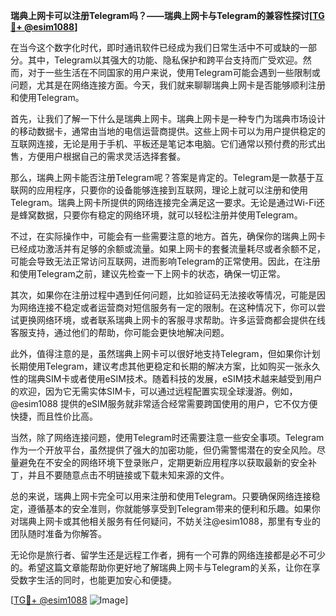**瑞典上网卡可以注册Telegram吗？——瑞典上网卡与Telegram的兼容性探讨[[TG💪+ @esim1088](https://t.me/s/esim1088)]**

在当今这个数字化时代，即时通讯软件已经成为我们日常生活中不可或缺的一部分。其中，Telegram以其强大的功能、隐私保护和跨平台支持而广受欢迎。然而，对于一些生活在不同国家的用户来说，使用Telegram可能会遇到一些限制或问题，尤其是在网络连接方面。今天，我们就来聊聊瑞典上网卡是否能够顺利注册和使用Telegram。

首先，让我们了解一下什么是瑞典上网卡。瑞典上网卡是一种专门为瑞典市场设计的移动数据卡，通常由当地的电信运营商提供。这些上网卡可以为用户提供稳定的互联网连接，无论是用于手机、平板还是笔记本电脑。它们通常以预付费的形式出售，方便用户根据自己的需求灵活选择套餐。

那么，瑞典上网卡能否注册Telegram呢？答案是肯定的。Telegram是一款基于互联网的应用程序，只要你的设备能够连接到互联网，理论上就可以注册和使用Telegram。瑞典上网卡所提供的网络连接完全满足这一要求。无论是通过Wi-Fi还是蜂窝数据，只要你有稳定的网络环境，就可以轻松注册并使用Telegram。

不过，在实际操作中，可能会有一些需要注意的地方。首先，确保你的瑞典上网卡已经成功激活并有足够的余额或流量。如果上网卡的套餐流量耗尽或者余额不足，可能会导致无法正常访问互联网，进而影响Telegram的正常使用。因此，在注册和使用Telegram之前，建议先检查一下上网卡的状态，确保一切正常。

其次，如果你在注册过程中遇到任何问题，比如验证码无法接收等情况，可能是因为网络连接不稳定或者运营商对短信服务有一定的限制。在这种情况下，你可以尝试更换网络环境，或者联系瑞典上网卡的客服寻求帮助。许多运营商都会提供在线客服支持，通过他们的帮助，你可能会更快地解决问题。

此外，值得注意的是，虽然瑞典上网卡可以很好地支持Telegram，但如果你计划长期使用Telegram，建议考虑其他更稳定和长期的解决方案，比如购买一张永久性的瑞典SIM卡或者使用eSIM技术。随着科技的发展，eSIM技术越来越受到用户的欢迎，因为它无需实体SIM卡，可以通过远程配置实现全球漫游。例如，@esim1088 提供的eSIM服务就非常适合经常需要跨国使用的用户，它不仅方便快捷，而且性价比高。

当然，除了网络连接问题，使用Telegram时还需要注意一些安全事项。Telegram作为一个开放平台，虽然提供了强大的加密功能，但仍需警惕潜在的安全风险。尽量避免在不安全的网络环境下登录账户，定期更新应用程序以获取最新的安全补丁，并且不要随意点击不明链接或下载未知来源的文件。

总的来说，瑞典上网卡完全可以用来注册和使用Telegram。只要确保网络连接稳定，遵循基本的安全准则，你就能够享受到Telegram带来的便利和乐趣。如果你对瑞典上网卡或其他相关服务有任何疑问，不妨关注@esim1088，那里有专业的团队随时准备为你解答。

无论你是旅行者、留学生还是远程工作者，拥有一个可靠的网络连接都是必不可少的。希望这篇文章能帮助你更好地了解瑞典上网卡与Telegram的关系，让你在享受数字生活的同时，也能更加安心和便捷。

[[TG💪+ @esim1088](https://t.me/s/esim1088) ![Image](https://i.postimg.cc/4NQfJmqS/Snipaste-2025-05-13-00-14-12.png)]